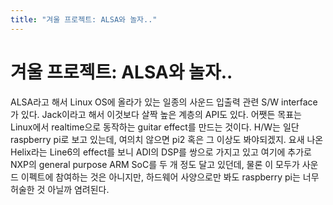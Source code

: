 ```yaml
---
title: "겨울 프로젝트: ALSA와 놀자.."
---
```

# 겨울 프로젝트: ALSA와 놀자..

ALSA라고 해서 Linux OS에 올라가 있는 일종의 사운드 입출력 관련 S/W interface가 있다. Jack이라고 해서 이것보다 살짝 높은 계층의 API도 있다. 어쨋든 목표는 Linux에서 realtime으로 동작하는 guitar effect를 만드는 것이다. H/W는 일단 raspberry pi로 보고 있는데, 여의치 않으면 pi2 혹은 그 이상도 봐야되겠지. 요새 나온 Helix라는 Line6의 effect를 보니 ADI의 DSP를 쌍으로 가지고 있고 여기에 추가로 NXP의 general purpose ARM SoC를 두 개 정도 달고 있던데, 물론 이 모두가 사운드 이펙트에 참여하는 것은 아니지만, 하드웨어 사양으로만 봐도 raspberry pi는 너무 허술한 것 아닐까 염려된다.

